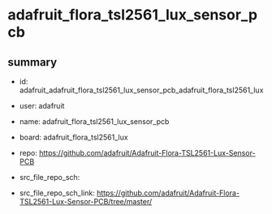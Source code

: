 # adafruit_flora_tsl2561_lux_sensor_pcb
 
## summary 
* id: adafruit_adafruit_flora_tsl2561_lux_sensor_pcb_adafruit_flora_tsl2561_lux
* user: adafruit
* name: adafruit_flora_tsl2561_lux_sensor_pcb
* board: adafruit_flora_tsl2561_lux
* repo: https://github.com/adafruit/Adafruit-Flora-TSL2561-Lux-Sensor-PCB



* src_file_repo_sch: 
* src_file_repo_sch_link: https://github.com/adafruit/Adafruit-Flora-TSL2561-Lux-Sensor-PCB/tree/master/






